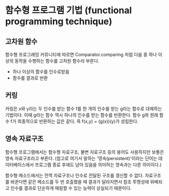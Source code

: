 # 함수형 프로그램 기법 (functional programming technique)

## 고차원 함수
함수형 프로그래밍 커뮤니티에 따르면 Comparator.comparing 처럼 다음 중 하나 이상의 동작을 수행하는 함수를 고차원 함수라 부른다.
- 하나 이상의 함수를 인수로받음
- 함수를 결과로 반환

## 커링
커링은 x와 y라는 두 인수를 받는 함수 f를 한 개의 인수를 받는 g라는 함수로 대체하는 기법이다.
이때 g라는 함수 역시 하나의 인수를 받는 함수를 반환한다. 함수 g와 원래 함수 f가 최종적으로 반환하는 값은 같다. 즉 f(x,y) = (g(x))(y)가 성립한다.

## 영속 자료구조
함수형 프로그램에서는 함수형 자료구조, 불변 자료구조 등의 용어도 사용하지만 보통은 영속 자료구조라고 부른다.
(참고로 여기서 말하는 '영속(persistent)'이라는 단어는 데이터베이스에서 프로그램 종료 후에도 남아 있음을 의미하는 영속과는 다른 의미이다.)

함수형 메소드에서는 전역 자료구조나 인수로 전달된 구조를 갱신할 수 없다. 자료구조를 바꾼다면 같은 메소드를 두 번 호출했을 때 결과가 달라지면서 
참조 투명성에 위배되고 인수를 결과로 단순하게 매핑할 수 있는 능력이 상실되기 때문이다.